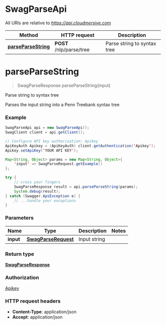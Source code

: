 # SwagParseApi

All URIs are relative to *https://api.cloudmersive.com*

Method | HTTP request | Description
------------- | ------------- | -------------
[**parseParseString**](SwagParseApi.md#parseParseString) | **POST** /nlp/parse/tree | Parse string to syntax tree


<a name="parseParseString"></a>
# **parseParseString**
> SwagParseResponse parseParseString(input)

Parse string to syntax tree

Parses the input string into a Penn Treebank syntax tree

### Example
```java
SwagParseApi api = new SwagParseApi();
SwagClient client = api.getClient();

// Configure API key authorization: Apikey
ApiKeyAuth Apikey = (ApiKeyAuth) client.getAuthentication('Apikey');
Apikey.setApiKey('YOUR API KEY');

Map<String, Object> params = new Map<String, Object>{
    'input' => SwagParseRequest.getExample()
};

try {
    // cross your fingers
    SwagParseResponse result = api.parseParseString(params);
    System.debug(result);
} catch (Swagger.ApiException e) {
    // ...handle your exceptions
}
```

### Parameters

Name | Type | Description  | Notes
------------- | ------------- | ------------- | -------------
 **input** | [**SwagParseRequest**](SwagParseRequest.md)| Input string |

### Return type

[**SwagParseResponse**](SwagParseResponse.md)

### Authorization

[Apikey](../README.md#Apikey)

### HTTP request headers

 - **Content-Type**: application/json
 - **Accept**: application/json

